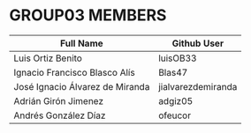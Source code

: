 # GROUP03 MEMBERS 

| Full Name                       | Github User         |    
| ------------------------------- | ------------------- |     
| Luis Ortiz Benito               | luisOB33            | 
| Ignacio Francisco Blasco Alís   | Blas47              | 
| José Ignacio Álvarez de Miranda | jialvarezdemiranda  | 
| Adrián Girón Jimenez            | adgiz05             | 
| Andrés González Díaz            | ofeucor             |